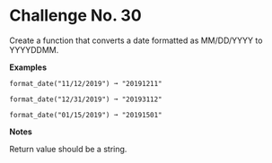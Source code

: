 # Challenge No. 30

Create a function that converts a date formatted as MM/DD/YYYY to YYYYDDMM.

**Examples**

    format_date("11/12/2019") ➞ "20191211"
     
    format_date("12/31/2019") ➞ "20193112"
     
    format_date("01/15/2019") ➞ "20191501"

**Notes**

Return value should be a string.